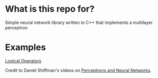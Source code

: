 # What is this repo for?
Simple neural network library written in C++ that implements a multilayer perceptron

# Examples
[Logical Operators](examples/LogicalOperators.cpp)

Credit to Daniel Shiffman's videos on [Perceptrons and Neural Networks](https://www.youtube.com/playlist?list=PLRqwX-V7Uu6Y7MdSCaIfsxc561QI0U0Tb).
